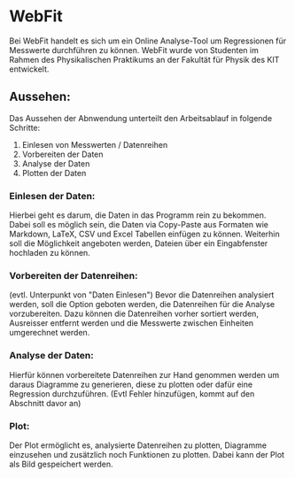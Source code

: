 # WebFit
Bei WebFit handelt es sich um ein Online Analyse-Tool um Regressionen für Messwerte durchführen zu können. WebFit wurde von Studenten im Rahmen des Physikalischen Praktikums an der Fakultät für Physik des KIT entwickelt.

## Aussehen:
Das Aussehen der Abnwendung unterteilt den Arbeitsablauf in folgende Schritte:

1. Einlesen von Messwerten / Datenreihen
2. Vorbereiten der Daten
3. Analyse der Daten
4. Plotten der Daten

### Einlesen der Daten:
Hierbei geht es darum, die Daten in das Programm rein zu bekommen. Dabei soll es möglich sein, die Daten via Copy-Paste aus Formaten wie Markdown, LaTeX, CSV und Excel Tabellen  einfügen zu können. Weiterhin soll die Möglichkeit angeboten werden, Dateien über ein Eingabfenster hochladen zu können.

### Vorbereiten der Datenreihen:
(evtl. Unterpunkt von "Daten Einlesen")
Bevor die Datenreihen analysiert werden, soll die Option geboten werden, die Datenreihen für die Analyse vorzubereiten. Dazu können die Datenreihen vorher sortiert werden, Ausreisser entfernt werden und die Messwerte zwischen Einheiten umgerechnet werden.

### Analyse der Daten:
Hierfür können vorbereitete Datenreihen zur Hand genommen werden um daraus Diagramme zu generieren, diese zu plotten oder dafür eine Regression durchzuführen. (Evtl Fehler hinzufügen, kommt auf den Abschnitt davor an)

### Plot:

Der Plot ermöglicht es, analysierte Datenreihen zu plotten, Diagramme einzusehen und zusätzlich noch Funktionen zu plotten. Dabei kann der Plot als Bild gespeichert werden.

